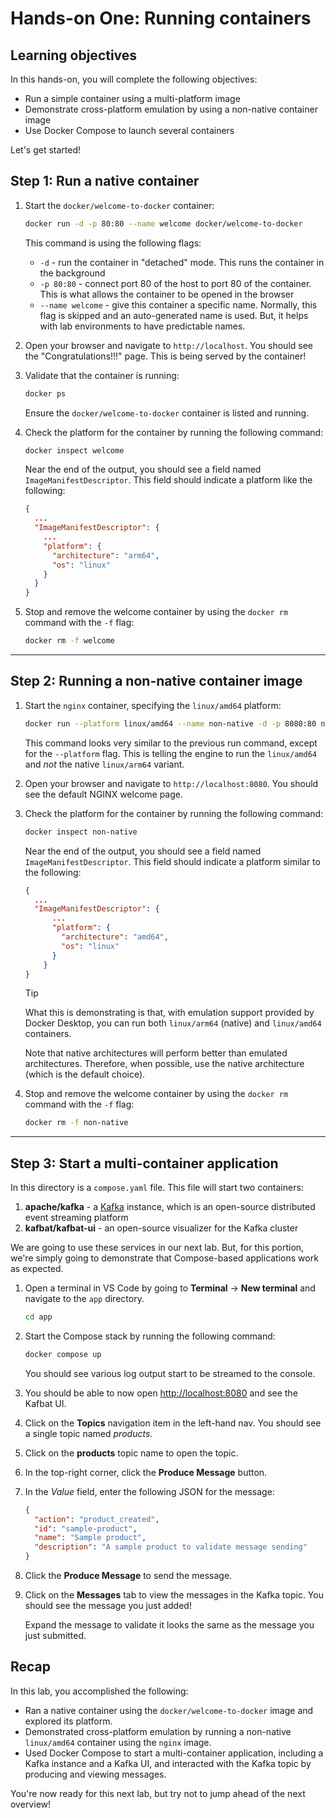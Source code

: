 # Hands-on One: Running containers

## Learning objectives

In this hands-on, you will complete the following objectives:

- Run a simple container using a multi-platform image
- Demonstrate cross-platform emulation by using a non-native container image
- Use Docker Compose to launch several containers

Let's get started!


## Step 1: Run a native container

1. Start the `docker/welcome-to-docker` container:

    ```bash
    docker run -d -p 80:80 --name welcome docker/welcome-to-docker
    ```

    This command is using the following flags:

    - `-d` - run the container in "detached" mode. This runs the container in the background
    - `-p 80:80` - connect port 80 of the host to port 80 of the container. This is what allows the container to be opened in the browser
    - `--name welcome` - give this container a specific name. Normally, this flag is skipped and an auto-generated name is used. But, it helps with lab environments to have predictable names.

2. Open your browser and navigate to `http://localhost`. You should see the "Congratulations!!!" page. This is being served by the container!

3. Validate that the container is running:

    ```bash
    docker ps
    ```

    Ensure the `docker/welcome-to-docker` container is listed and running.

4. Check the platform for the container by running the following command:

    ```bash
    docker inspect welcome
    ```

    Near the end of the output, you should see a field named `ImageManifestDescriptor`. This field should indicate a platform like the following:

    ```json
    {
      ...
      "ImageManifestDescriptor": {
        ...
        "platform": {
          "architecture": "arm64",
          "os": "linux"
        }
      }
    }
    ```

5. Stop and remove the welcome container by using the `docker rm` command with the `-f` flag:

    ```bash
    docker rm -f welcome
    ```

---

## Step 2: Running a non-native container image

1. Start the `nginx` container, specifying the `linux/amd64` platform:

    ```bash
    docker run --platform linux/amd64 --name non-native -d -p 8080:80 nginx
    ```

    This command looks very similar to the previous run command, except for the `--platform` flag. This is telling the engine to run the `linux/amd64` and _not_ the native `linux/arm64` variant.

2. Open your browser and navigate to `http://localhost:8080`. You should see the default NGINX welcome page.

3. Check the platform for the container by running the following command:

    ```bash
    docker inspect non-native
    ```

    Near the end of the output, you should see a field named `ImageManifestDescriptor`. This field should indicate a platform similar to the following:

    ```json
    {
      ...
      "ImageManifestDescriptor": {
          ...
          "platform": {
            "architecture": "amd64",
            "os": "linux"
          }
        }
    }
    ```

    > [!TIP]
    > What this is demonstrating is that, with emulation support provided by Docker Desktop, you can run both `linux/arm64` (native) and `linux/amd64` containers. 
    >
    > Note that native architectures will perform better than emulated architectures. Therefore, when possible, use the native architecture (which is the default choice).

4. Stop and remove the welcome container by using the `docker rm` command with the `-f` flag:

    ```bash
    docker rm -f non-native
    ```

---

## Step 3: Start a multi-container application

In this directory is a `compose.yaml` file. This file will start two containers:

1. **apache/kafka** - a [Kafka](https://kafka.apache.org/documentation/) instance, which is an open-source distributed event streaming platform
2. **kafbat/kafbat-ui** - an open-source visualizer for the Kafka cluster

We are going to use these services in our next lab. But, for this portion, we're simply going to demonstrate that Compose-based applications work as expected.

1. Open a terminal in VS Code by going to **Terminal** -> **New terminal** and navigate to the `app` directory.

    ```bash
    cd app
    ```

2. Start the Compose stack by running the following command:

    ```bash
    docker compose up
    ```

    You should see various log output start to be streamed to the console.

3. You should be able to now open [http://localhost:8080](http://localhost:8080) and see the Kafbat UI.

4. Click on the **Topics** navigation item in the left-hand nav. You should see a single topic named _products_.

5. Click on the **products** topic name to open the topic.

6. In the top-right corner, click the **Produce Message** button.

7. In the _Value_ field, enter the following JSON for the message:

    ```json
    {
      "action": "product_created",
      "id": "sample-product",
      "name": "Sample product",
      "description": "A sample product to validate message sending"
    }
    ```

8. Click the **Produce Message** to send the message.

9. Click on the **Messages** tab to view the messages in the Kafka topic. You should see the message you just added!

    Expand the message to validate it looks the same as the message you just submitted.


## Recap

In this lab, you accomplished the following:

- Ran a native container using the `docker/welcome-to-docker` image and explored its platform.
- Demonstrated cross-platform emulation by running a non-native `linux/amd64` container using the `nginx` image.
- Used Docker Compose to start a multi-container application, including a Kafka instance and a Kafka UI, and interacted with the Kafka topic by producing and viewing messages.

You're now ready for this next lab, but try not to jump ahead of the next overview!
